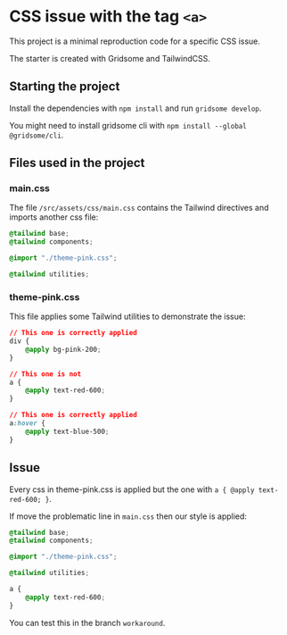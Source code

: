 # CSS issue with the tag `<a>`

This project is a minimal reproduction code for a specific CSS issue.

The starter is created with Gridsome and TailwindCSS.

## Starting the project

Install the dependencies with `npm install` and run `gridsome develop`.

You might need to install gridsome cli with `npm install --global @gridsome/cli`.

## Files used in the project

### main.css

The file `/src/assets/css/main.css` contains the Tailwind directives and imports another css file:

```css
@tailwind base;
@tailwind components;

@import "./theme-pink.css";

@tailwind utilities;
```

### theme-pink.css

This file applies some Tailwind utilities to demonstrate the issue:

```css
// This one is correctly applied
div {
    @apply bg-pink-200;
}

// This one is not
a {
    @apply text-red-600;
}

// This one is correctly applied
a:hover {
    @apply text-blue-500;
}
```

## Issue

Every css in theme-pink.css is applied but the one with `a { @apply text-red-600; }`.

If move the problematic line in `main.css` then our style is applied:

```css
@tailwind base;
@tailwind components;

@import "./theme-pink.css";

@tailwind utilities;

a {
    @apply text-red-600;
}
```

You can test this in the branch `workaround`.